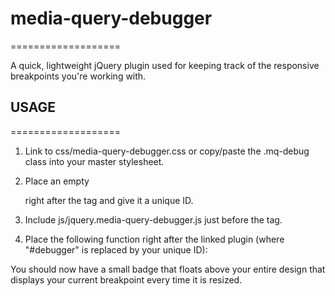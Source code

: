 # media-query-debugger
===================

A quick, lightweight jQuery plugin used for keeping track of the responsive breakpoints you're working with.

## USAGE
===================

1. Link to css/media-query-debugger.css or copy/paste the .mq-debug class into your master stylesheet.
2. Place an empty <div> right after the <body> tag and give it a unique ID.
3. Include js/jquery.media-query-debugger.js just before the </body> tag.
4. Place the following function right after the linked plugin (where "#debugger" is replaced by your unique ID):

	<script>
		$(document).ready(function(){
			$('#debugger').mqDebug();
			$(window).resize(function(){
				$('#debugger').mqDebug();
			});
		});
	</script>

You should now have a small badge that floats above your entire design that displays your current breakpoint every time it is resized.